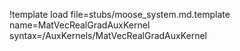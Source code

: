 !template load file=stubs/moose_system.md.template name=MatVecRealGradAuxKernel syntax=/AuxKernels/MatVecRealGradAuxKernel